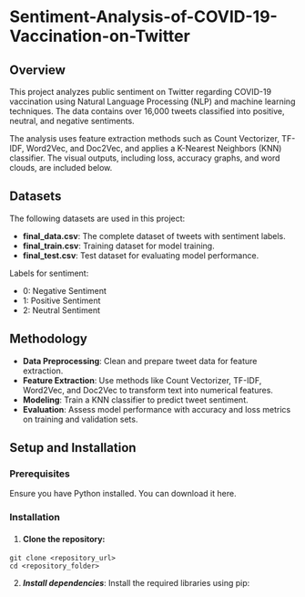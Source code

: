 # Sentiment-Analysis-of-COVID-19-Vaccination-on-Twitter

## Overview
This project analyzes public sentiment on Twitter regarding COVID-19 vaccination using Natural Language Processing (NLP) and machine learning techniques. The data contains over 16,000 tweets classified into positive, neutral, and negative sentiments.

The analysis uses feature extraction methods such as Count Vectorizer, TF-IDF, Word2Vec, and Doc2Vec, and applies a K-Nearest Neighbors (KNN) classifier. The visual outputs, including loss, accuracy graphs, and word clouds, are included below.

## Datasets
The following datasets are used in this project:
- **final_data.csv**: The complete dataset of tweets with sentiment labels.
- **final_train.csv**: Training dataset for model training.
- **final_test.csv**: Test dataset for evaluating model performance.

Labels for sentiment:
- 0: Negative Sentiment
- 1: Positive Sentiment
- 2: Neutral Sentiment

## Methodology
- **Data Preprocessing**: Clean and prepare tweet data for feature extraction.
- **Feature Extraction**: Use methods like Count Vectorizer, TF-IDF, Word2Vec, and Doc2Vec to transform text into numerical features.
- **Modeling**: Train a KNN classifier to predict tweet sentiment.
- **Evaluation**: Assess model performance with accuracy and loss metrics on training and validation sets.

## Setup and Installation
### Prerequisites
Ensure you have Python installed. You can download it here.

### Installation
1. #### Clone the repository:
```
git clone <repository_url>
cd <repository_folder>
```
2. ***Install dependencies***: Install the required libraries using pip:
